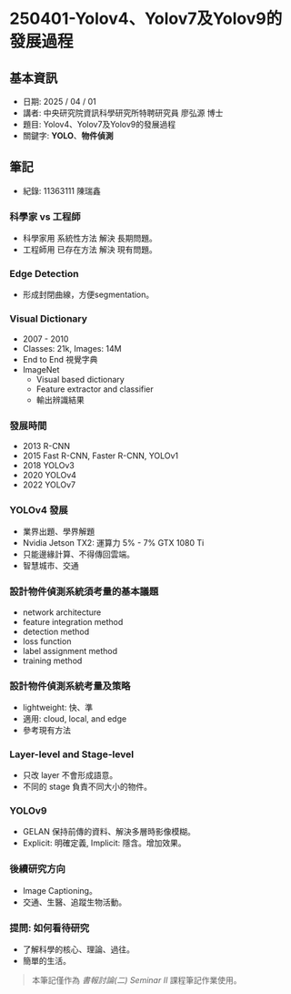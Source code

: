 # 250401-Yolov4、Yolov7及Yolov9的發展過程

## 基本資訊
* 日期: 2025 / 04 / 01
* 講者: 中央研究院資訊科學研究所特聘研究員 廖弘源 博士
* 題目: Yolov4、Yolov7及Yolov9的發展過程
* 關鍵字: **YOLO**、**物件偵測**

## 筆記
* 紀錄: 11363111 陳瑞鑫

### 科學家 vs 工程師
* 科學家用 系統性方法 解決 長期問題。
* 工程師用 已存在方法 解決 現有問題。

### Edge Detection
* 形成封閉曲線，方便segmentation。

### Visual Dictionary
* 2007 - 2010
* Classes: 21k, Images: 14M
* End to End 視覺字典
* ImageNet
    * Visual based dictionary
    * Feature extractor and classifier
    * 輸出辨識結果

### 發展時間
* 2013 R-CNN
* 2015 Fast R-CNN, Faster R-CNN, YOLOv1
* 2018 YOLOv3
* 2020 YOLOv4
* 2022 YOLOv7

### YOLOv4 發展
* 業界出題、學界解題
* Nvidia Jetson TX2: 運算力 5% - 7% GTX 1080 Ti
* 只能邊緣計算、不得傳回雲端。
* 智慧城市、交通

### 設計物件偵測系統須考量的基本議題
* network architecture
* feature integration method
* detection method
* loss function
* label assignment method
* training method

### 設計物件偵測系統考量及策略
* lightweight: 快、準
* 適用: cloud, local, and edge
* 參考現有方法

### Layer-level and Stage-level
* 只改 layer 不會形成語意。
* 不同的 stage 負責不同大小的物件。

### YOLOv9
* GELAN 保持前傳的資料、解決多層時影像模糊。
* Explicit: 明確定義, Implicit: 隱含。增加效果。

### 後續研究方向
* Image Captioning。
* 交通、生醫、追蹤生物活動。

### 提問: 如何看待研究
* 了解科學的核心、理論、過往。
* 簡單的生活。

> 本筆記僅作為 *書報討論(二) Seminar II* 課程筆記作業使用。